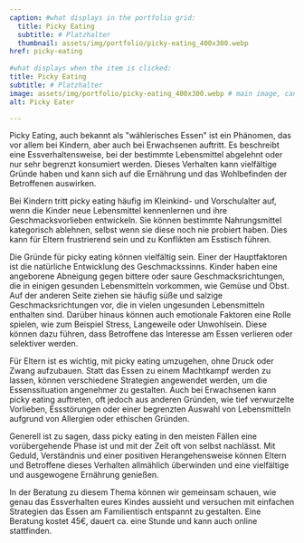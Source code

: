 ```yaml
---
caption: #what displays in the portfolio grid:
  title: Picky Eating
  subtitle: # Platzhalter
  thumbnail: assets/img/portfolio/picky-eating_400x300.webp
href: picky-eating
  
#what displays when the item is clicked:
title: Picky Eating
subtitle: # Platzhalter
image: assets/img/portfolio/picky-eating_400x300.webp # main image, can be a link or a file in assets/img/portfolio
alt: Picky Eater

---
```


Picky Eating, auch bekannt als "wählerisches Essen" ist ein Phänomen, das vor allem bei Kindern, aber auch bei Erwachsenen auftritt. Es beschreibt eine Essverhaltensweise, bei der bestimmte Lebensmittel abgelehnt oder nur sehr begrenzt konsumiert werden. Dieses Verhalten kann vielfältige Gründe haben und kann sich auf die Ernährung und das Wohlbefinden der Betroffenen auswirken.

Bei Kindern tritt picky eating häufig im Kleinkind- und Vorschulalter auf, wenn die Kinder neue Lebensmittel kennenlernen und ihre Geschmacksvorlieben entwickeln. Sie können bestimmte Nahrungsmittel kategorisch ablehnen, selbst wenn sie diese noch nie probiert haben. Dies kann für Eltern frustrierend sein und zu Konflikten am Esstisch führen.

Die Gründe für picky eating können vielfältig sein. Einer der Hauptfaktoren ist die natürliche Entwicklung des Geschmackssinns. Kinder haben eine angeborene Abneigung gegen bittere oder saure Geschmacksrichtungen, die in einigen gesunden Lebensmitteln vorkommen, wie Gemüse und Obst. Auf der anderen Seite ziehen sie häufig süße und salzige Geschmacksrichtungen vor, die in vielen ungesunden Lebensmitteln enthalten sind. Darüber hinaus können auch emotionale Faktoren eine Rolle spielen, wie zum Beispiel Stress, Langeweile oder Unwohlsein. Diese können dazu führen, dass Betroffene das Interesse am Essen verlieren oder selektiver werden.

Für Eltern ist es wichtig, mit picky eating umzugehen, ohne Druck oder Zwang aufzubauen. Statt das Essen zu einem Machtkampf werden zu lassen, können verschiedene Strategien angewendet werden, um die Essenssituation angenehmer zu gestalten.
Auch bei Erwachsenen kann picky eating auftreten, oft jedoch aus anderen Gründen, wie tief verwurzelte Vorlieben, Essstörungen oder einer begrenzten Auswahl von Lebensmitteln aufgrund von Allergien oder ethischen Gründen.

Generell ist zu sagen, dass picky eating in den meisten Fällen eine vorübergehende Phase ist und mit der Zeit oft von selbst nachlässt. Mit Geduld, Verständnis und einer positiven Herangehensweise können Eltern und Betroffene dieses Verhalten allmählich überwinden und eine vielfältige und ausgewogene Ernährung genießen.

In der Beratung zu diesem Thema können wir gemeinsam schauen, wie genau das Essverhalten eures Kindes aussieht und versuchen mit einfachen Strategien das Essen am Familientisch entspannt zu gestalten. Eine Beratung kostet 45€, dauert ca. eine Stunde und kann auch online stattfinden.
